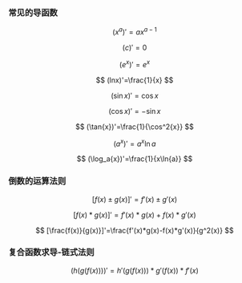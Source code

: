 ### 常见的导函数

$$
(x^a)'=ax^{a-1}
$$

$$
(c)' =   0
$$

$$
(e^{x})'=e^x
$$

$$
(lnx)'=\frac{1}{x}
$$

$$
(\sin{x})'=\cos{x}
$$

$$
(\cos{x})'=-\sin{x}
$$

$$
(\tan{x})'=\frac{1}{\cos^2{x}}
$$

$$
(a^x)'=a^x\ln{a}
$$

$$
(\log_a{x})'=\frac{1}{x\ln{a}}
$$

### 倒数的运算法则

$$
[f(x)\pm{g(x)}]'=f'(x)\pm g'(x)
$$

$$
[f(x)*g(x)]'=f'(x)*g(x)+f(x)*g'(x)
$$

$$
[\frac{f(x)}{g(x)}]'=\frac{f'(x)*g(x)-f(x)*g'(x)}{g^2(x)}
$$

### 复合函数求导-链式法则

$$
(h(g(f(x))))'=h'(g(f(x))) * g'(f(x)) * f'(x)
$$

